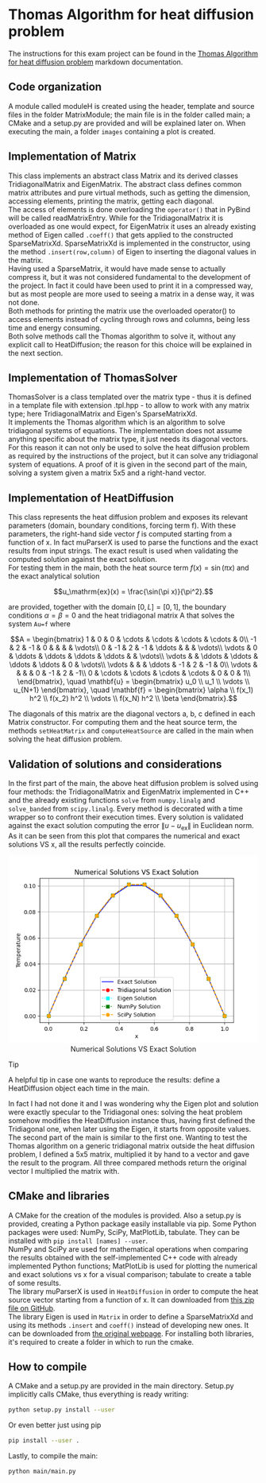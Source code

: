 # Thomas Algorithm for heat diffusion problem

The instructions for this exam project can be found in the [Thomas Algorithm for heat diffusion problem](https://github.com/saraserafino/ThomasAlgorithm-HeatDiffusionProblem/blob/main/Thomas%20Algorithm%20for%20heat%20diffusion%20problem.md) markdown documentation.

## Code organization
A module called moduleH is created using the header, template and source files in the folder MatrixModule; the main file is in the folder called main; a CMake and a setup.py are provided and will be explained later on. When executing the main, a folder `images` containing a plot is created.

## Implementation of Matrix
This class implements an abstract class Matrix and its derived classes TridiagonalMatrix and EigenMatrix. The abstract class defines common matrix attributes and pure virtual methods, such as getting the dimension, accessing elements, printing the matrix, getting each diagonal.<br>
The access of elements is done overloading the `operator()` that in PyBind will be called readMatrixEntry. While for the TridiagonalMatrix it is overloaded as one would expect, for EigenMatrix it uses an already existing method of Eigen called `.coeff()` that gets applied to the constructed SparseMatrixXd. SparseMatrixXd is implemented in the constructor, using the method `.insert(row,column)` of Eigen to inserting the diagonal values in the matrix.<br>
Having used a SparseMatrix, it would have made sense to actually compress it, but it was not considered fundamental to the development of the project. In fact it could have been used to print it in a compressed way, but as most people are more used to seeing a matrix in a dense way, it was not done.<br>
Both methods for printing the matrix use the overloaded operator() to access elements instead of cycling through rows and columns, being less time and energy consuming.<br>
Both solve methods call the Thomas algorithm to solve it, without any explicit call to HeatDiffusion; the reason for this choice will be explained in the next section.

## Implementation of ThomasSolver
ThomasSolver is a class templated over the matrix type - thus it is defined in a template file with extension .tpl.hpp - to allow to work with any matrix type; here TridiagonalMatrix and Eigen's SparseMatrixXd.<br>
It implements the Thomas algorithm which is an algorithm to solve tridiagonal systems of equations. The implementation does not assume anything specific about the matrix type, it just needs its diagonal vectors.<br>
For this reason it can not only be used to solve the heat diffusion problem as required by the instructions of the project, but it can solve any tridiagonal system of equations. A proof of it is given in the second part of the main, solving a system given a matrix 5x5 and a right-hand vector.

## Implementation of HeatDiffusion
This class represents the heat diffusion problem and exposes its relevant parameters (domain, boundary conditions, forcing term f).
With these parameters, the right-hand side vector $f$ is computed starting from a function of x. In fact muParserX is used to parse the functions and the exact results from input strings. The exact result is used when validating the computed solution against the exact solution.<br>
For testing them in the main, both the heat source term $f(x) = \sin(\pi x)$ and the exact analytical solution
```math
u_\mathrm{ex}(x) = \frac{\sin(\pi x)}{\pi^2}.
```
are provided, together with the domain $[0,L] = [0,1]$, the boundary conditions $\alpha = \beta = 0$ and the heat tridiagonal matrix A that solves the system `Au=f` where
```math
A = \begin{bmatrix}
1 & 0 & 0 & \cdots & \cdots & \cdots & \cdots & 0\\
-1 & 2 & -1 & 0 & & & & \vdots\\
0 & -1 & 2 & -1 & \ddots & & & \vdots\\
\vdots & 0 & \ddots & \ddots & \ddots & \ddots & & \vdots\\
\vdots & & \ddots & \ddots & \ddots & \ddots & 0 & \vdots\\
\vdots & & & \ddots & -1 & 2 & -1 & 0\\
\vdots & & & & 0 & -1 & 2 & -1\\
0 & \cdots & \cdots  & \cdots & \cdots & 0 & 0 & 1\\
\end{bmatrix},
\quad
\mathbf{u} = \begin{bmatrix}
u_0 \\
u_1 \\
\vdots \\
u_{N+1}
\end{bmatrix},
\quad
\mathbf{f} = \begin{bmatrix}
\alpha \\
f(x_1) h^2 \\
f(x_2) h^2 \\
\vdots \\
f(x_N) h^2 \\
\beta
\end{bmatrix}.
```
The diagonals of this matrix are the diagonal vectors a, b, c defined in each Matrix constructor. For computing them and the heat source term, the methods `setHeatMatrix` and `computeHeatSource` are called in the main when solving the heat diffusion problem.

## Validation of solutions and considerations
In the first part of the main, the above heat diffusion problem is solved using four methods: the TridiagonalMatrix and EigenMatrix implemented in C++ and the already existing functions `solve` from `numpy.linalg` and `solve_banded` from `scipy.linalg`. Every method is decorated with a time wrapper so to confront their execution times. Every solution is validated against the exact solution computing the error $\left\|u - u_\mathrm{ex}\right\|$ in Euclidean norm.<br>
As it can be seen from this plot that compares the numerical and exact solutions VS x, all the results perfectly coincide.
<p align="center">
  <img src="images/NumericalVSExactSolution.png" /><br>
 Numerical Solutions VS Exact Solution
</p>

> [!TIP]
> A helpful tip in case one wants to reproduce the results: define a HeatDiffusion object each time in the main.

In fact I had not done it and I was wondering why the Eigen plot and solution were exactly specular to the Tridiagonal ones: solving the heat problem somehow modifies the HeatDiffusion instance thus, having first defined the Tridiagonal one, when later using the Eigen, it starts from opposite values.<br>
The second part of the main is similar to the first one. Wanting to test the Thomas algorithm on a generic tridiagonal matrix outside the heat diffusion problem, I defined a 5x5 matrix, multiplied it by hand to a vector and gave the result to the program. All three compared methods return the original vector I multiplied the matrix with.

## CMake and libraries
A CMake for the creation of the modules is provided. Also a setup.py is provided, creating a Python package easily installable via pip.
Some Python packages were used: NumPy, SciPy, MatPlotLib, tabulate. They can be installed with `pip install [names] --user`.<br>
NumPy and SciPy are used for mathematical operations when comparing the results obtained with the self-implemented C++ code with already implemented Python functions; MatPlotLib is used for plotting the numerical and exact solutions vs x for a visual comparison; tabulate to create a table of some results.<br>
The library muParserX is used in `HeatDiffusion` in order to compute the heat source vector starting from a function of x. It can downloaded from [this zip file on GitHub](https://github.com/beltoforion/muparserx/archive/refs/tags/v4.0.12.tar.gz).<br>
The library Eigen is used in `Matrix` in order to define a SparseMatrixXd and using its methods `.insert` and `coeff()` instead of developing new ones. It can be downloaded from [the original webpage](https://eigen.tuxfamily.org/index.php?title=Main_Page). 
For installing both libraries, it's required to create a folder in which to run the cmake.  

## How to compile
A CMake and a setup.py are provided in the main directory. Setup.py implicitly calls CMake, thus everything is ready writing:
```bash
python setup.py install --user
```
Or even better just using pip
```bash
pip install --user .
```
Lastly, to compile the main:
```bash
python main/main.py
```
